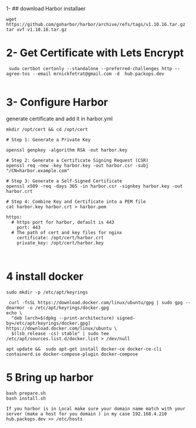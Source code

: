 1- ## download Harbor installaer
```
wget https://github.com/goharbor/harbor/archive/refs/tags/v1.10.16.tar.gz
tar xvf v1.10.16.tar.gz
```


# 2- Get Certificate with Lets Encrypt 
```
 sudo certbot certonly --standalone --preferred-challenges http --agree-tos --email mrnickfetrat@gmail.com -d  hub.packops.dev
 
 ```
 
#  3- Configure Harbor

generate  certificate and add it in  harbor.yml
```
mkdir /opt/cert && cd /opt/cert

# Step 1: Generate a Private Key

openssl genpkey -algorithm RSA -out harbor.key

# Step 2: Generate a Certificate Signing Request (CSR)
openssl req -new -key harbor.key -out harbor.csr -subj "/CN=harbor.example.com"

# Step 3: Generate a Self-Signed Certificate
openssl x509 -req -days 365 -in harbor.csr -signkey harbor.key -out harbor.crt

# Step 4: Combine Key and Certificate into a PEM file
cat harbor.key harbor.crt > harbor.pem

```

```
https:
  # https port for harbor, default is 443
    port: 443
  # The path of cert and key files for nginx
    certificate: /opt/cert/harbor.crt
    private_key: /opt/cert/harbor.key



```


# 4  install docker 
```
sudo mkdir -p /etc/apt/keyrings

 curl -fsSL https://download.docker.com/linux/ubuntu/gpg | sudo gpg --dearmor -o /etc/apt/keyrings/docker.gpg
echo \
  "deb [arch=$(dpkg --print-architecture) signed-by=/etc/apt/keyrings/docker.gpg] https://download.docker.com/linux/ubuntu \
  $(lsb_release -cs) stable" | sudo tee /etc/apt/sources.list.d/docker.list > /dev/null

apt update &&  sudo apt-get install docker-ce docker-ce-cli containerd.io docker-compose-plugin docker-compose
```
# 5 Bring up harbor 

```
bash prepare.sh 
bash install.sh
```

``If you harbor is in Local make sure your domain name match with your server (make a host for you domain ) in my case 192.168.4.210 hub.packops.dev >> /etc/hosts ``

